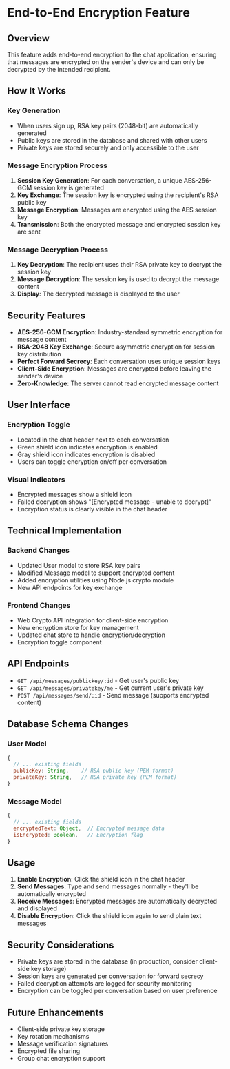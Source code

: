 # End-to-End Encryption Feature

## Overview

This feature adds end-to-end encryption to the chat application, ensuring that messages are encrypted on the sender's device and can only be decrypted by the intended recipient.

## How It Works

### Key Generation

- When users sign up, RSA key pairs (2048-bit) are automatically generated
- Public keys are stored in the database and shared with other users
- Private keys are stored securely and only accessible to the user

### Message Encryption Process

1. **Session Key Generation**: For each conversation, a unique AES-256-GCM session key is generated
2. **Key Exchange**: The session key is encrypted using the recipient's RSA public key
3. **Message Encryption**: Messages are encrypted using the AES session key
4. **Transmission**: Both the encrypted message and encrypted session key are sent

### Message Decryption Process

1. **Key Decryption**: The recipient uses their RSA private key to decrypt the session key
2. **Message Decryption**: The session key is used to decrypt the message content
3. **Display**: The decrypted message is displayed to the user

## Security Features

- **AES-256-GCM Encryption**: Industry-standard symmetric encryption for message content
- **RSA-2048 Key Exchange**: Secure asymmetric encryption for session key distribution
- **Perfect Forward Secrecy**: Each conversation uses unique session keys
- **Client-Side Encryption**: Messages are encrypted before leaving the sender's device
- **Zero-Knowledge**: The server cannot read encrypted message content

## User Interface

### Encryption Toggle

- Located in the chat header next to each conversation
- Green shield icon indicates encryption is enabled
- Gray shield icon indicates encryption is disabled
- Users can toggle encryption on/off per conversation

### Visual Indicators

- Encrypted messages show a shield icon
- Failed decryption shows "[Encrypted message - unable to decrypt]"
- Encryption status is clearly visible in the chat header

## Technical Implementation

### Backend Changes

- Updated User model to store RSA key pairs
- Modified Message model to support encrypted content
- Added encryption utilities using Node.js crypto module
- New API endpoints for key exchange

### Frontend Changes

- Web Crypto API integration for client-side encryption
- New encryption store for key management
- Updated chat store to handle encryption/decryption
- Encryption toggle component

## API Endpoints

- `GET /api/messages/publickey/:id` - Get user's public key
- `GET /api/messages/privatekey/me` - Get current user's private key
- `POST /api/messages/send/:id` - Send message (supports encrypted content)

## Database Schema Changes

### User Model

```javascript
{
  // ... existing fields
  publicKey: String,    // RSA public key (PEM format)
  privateKey: String,   // RSA private key (PEM format)
}
```

### Message Model

```javascript
{
  // ... existing fields
  encryptedText: Object,  // Encrypted message data
  isEncrypted: Boolean,   // Encryption flag
}
```

## Usage

1. **Enable Encryption**: Click the shield icon in the chat header
2. **Send Messages**: Type and send messages normally - they'll be automatically encrypted
3. **Receive Messages**: Encrypted messages are automatically decrypted and displayed
4. **Disable Encryption**: Click the shield icon again to send plain text messages

## Security Considerations

- Private keys are stored in the database (in production, consider client-side key storage)
- Session keys are generated per conversation for forward secrecy
- Failed decryption attempts are logged for security monitoring
- Encryption can be toggled per conversation based on user preference

## Future Enhancements

- Client-side private key storage
- Key rotation mechanisms
- Message verification signatures
- Encrypted file sharing
- Group chat encryption support
